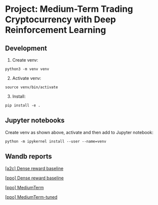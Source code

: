 # Project: Medium-Term Trading Cryptocurrency with Deep Reinforcement Learning

## Development

1. Create venv:

```
python3 -m venv venv
```

2. Activate venv:

```
source venv/bin/activate
```

3. Install:

```
pip install -e .
```

## Jupyter notebooks

Create venv as shown above, activate and then add to Jupyter notebook:

```
python -m ipykernel install --user --name=venv
```

## Wandb reports

[[a2c] Dense reward baseline](https://api.wandb.ai/links/adonald-research/2xlej4r9)

[[ppo] Dense reward baseline](https://api.wandb.ai/links/adonald-research/8mfe0xdi)

[[ppo] MediumTerm](https://api.wandb.ai/links/adonald-research/5hr14w4o)

[[ppo] MediumTerm-tuned](https://api.wandb.ai/links/adonald-research/nuq1k18i)
